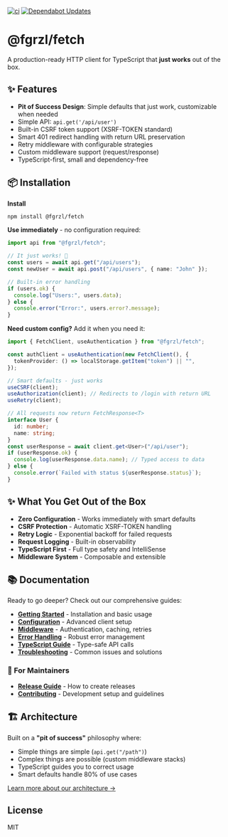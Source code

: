 [![ci](https://github.com/fgrzl/fetch/actions/workflows/ci.yml/badge.svg)](https://github.com/fgrzl/fetch/actions/workflows/ci.yml)
[![Dependabot Updates](https://github.com/fgrzl/fetch/actions/workflows/dependabot/dependabot-updates/badge.svg)](https://github.com/fgrzl/fetch/actions/workflows/dependabot/dependabot-updates)

# @fgrzl/fetch

A production-ready HTTP client for TypeScript that **just works** out of the box.

## ✨ Features

- **Pit of Success Design**: Simple defaults that just work, customizable when needed
- Simple API: `api.get('/api/user')`
- Built-in CSRF token support (XSRF-TOKEN standard)
- Smart 401 redirect handling with return URL preservation
- Retry middleware with configurable strategies
- Custom middleware support (request/response)
- TypeScript-first, small and dependency-free

## 📦 Installation

**Install**

```bash
npm install @fgrzl/fetch
```

**Use immediately** - no configuration required:

```ts
import api from "@fgrzl/fetch";

// It just works! 🎉
const users = await api.get("/api/users");
const newUser = await api.post("/api/users", { name: "John" });

// Built-in error handling
if (users.ok) {
  console.log("Users:", users.data);
} else {
  console.error("Error:", users.error?.message);
}
```

**Need custom config?** Add it when you need it:

```ts
import { FetchClient, useAuthentication } from "@fgrzl/fetch";

const authClient = useAuthentication(new FetchClient(), {
  tokenProvider: () => localStorage.getItem("token") || "",
});

// Smart defaults - just works
useCSRF(client);
useAuthorization(client); // Redirects to /login with return URL
useRetry(client);

// All requests now return FetchResponse<T>
interface User {
  id: number;
  name: string;
}
const userResponse = await client.get<User>("/api/user");
if (userResponse.ok) {
  console.log(userResponse.data.name); // Typed access to data
} else {
  console.error(`Failed with status ${userResponse.status}`);
}
```

## ✨ What You Get Out of the Box

- **Zero Configuration** - Works immediately with smart defaults
- **CSRF Protection** - Automatic XSRF-TOKEN handling
- **Retry Logic** - Exponential backoff for failed requests
- **Request Logging** - Built-in observability
- **TypeScript First** - Full type safety and IntelliSense
- **Middleware System** - Composable and extensible

## 📚 Documentation

Ready to go deeper? Check out our comprehensive guides:

- **[Getting Started](docs/getting-started.md)** - Installation and basic usage
- **[Configuration](docs/configuration.md)** - Advanced client setup
- **[Middleware](docs/middleware.md)** - Authentication, caching, retries
- **[Error Handling](docs/error-handling.md)** - Robust error management
- **[TypeScript Guide](docs/typescript.md)** - Type-safe API calls
- **[Troubleshooting](docs/troubleshooting.md)** - Common issues and solutions

### 🔧 For Maintainers

- **[Release Guide](docs/releases.md)** - How to create releases
- **[Contributing](CONTRIBUTING.md)** - Development setup and guidelines

## 🏗️ Architecture

Built on a **"pit of success"** philosophy where:

- Simple things are simple (`api.get("/path")`)
- Complex things are possible (custom middleware stacks)
- TypeScript guides you to correct usage
- Smart defaults handle 80% of use cases

[Learn more about our architecture →](docs/architecture.md)

## License

MIT
